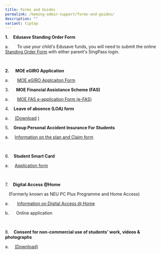 ```yaml
---
title: Forms and Guides
permalink: /keming-admin-support/forms-and-guides/
description: ""
variant: tiptap
---
```

<p><strong>1.</strong>&nbsp;&nbsp;&nbsp; <strong>Edusave Standing Order Form</strong>
</p>
<p>a.&nbsp;&nbsp;&nbsp;&nbsp;&nbsp;&nbsp; To use your child's Edusave funds,
you will need to submit the online <a href="https://form.gov.sg/5be24a1bb3f842000fdc4e59" rel="noopener noreferrer nofollow" target="_blank">Standing Order Form</a> with
either parent's SingPass login.</p>
<p>&nbsp;</p>
<p><strong>2.&nbsp;&nbsp;&nbsp;&nbsp;&nbsp; MOE eGIRO Application</strong>
</p>
<p>a.&nbsp;&nbsp;&nbsp;&nbsp;&nbsp;&nbsp; <a href="https://www.moe.gov.sg/financial-matters/fees/egiro" rel="noopener noreferrer nofollow" target="_blank">MOE eGIRO Applcaiton Form</a>
</p>
<p></p>
<p>3.&nbsp;&nbsp;&nbsp;&nbsp;&nbsp; <strong>MOE Financial Assistance Scheme (FAS)</strong>
</p>
<p>a.&nbsp;&nbsp;&nbsp;&nbsp;&nbsp;&nbsp; <a href="https://go.gov.sg/moe-efas" rel="noopener noreferrer nofollow" target="_blank">MOE FAS e-application Form (e-FAS)</a>
</p>
<p></p>
<p>4.&nbsp;&nbsp;&nbsp; <strong>Leave of absence (LOA) form</strong>
</p>
<p>a.&nbsp;&nbsp;&nbsp;&nbsp; <a href="https://www.kemingpri.moe.edu.sg/files/LOA form 01_01_2013.pdf" rel="noopener noreferrer nofollow" target="_blank">(Download</a>
<a href="https://www.kemingpri.moe.edu.sg/files/LOA%20form%2001_01_2013.pdf" rel="noopener noreferrer nofollow" target="_blank">)</a>
</p>
<p></p>
<p>5.&nbsp;&nbsp;&nbsp; <strong>Group Personal Accident Insurance For Students</strong>
</p>
<p>a.&nbsp;&nbsp;&nbsp;&nbsp; <a href="https://studentgpa.incomegroupins.com.sg/#/" rel="noopener noreferrer nofollow" target="_blank">Information on the plan and Claim form</a>
</p>
<p>&nbsp;</p>
<p>6.&nbsp;&nbsp;&nbsp; <strong>Student Smart Card</strong>
</p>
<p>a.&nbsp;&nbsp;&nbsp;&nbsp; <a href="https://www.kemingpri.moe.edu.sg/files/Appendix D_appln for SSC_MOE SCH_Nov 15.pdf" rel="noopener noreferrer nofollow" target="_blank">Application form</a>
</p>
<p>&nbsp;</p>
<p>7.&nbsp;&nbsp;&nbsp; <strong>Digital Access @Home</strong>
</p>
<p>&nbsp;&nbsp; (Formerly known as NEU PC Plus Programme and Home Access)</p>
<p>a.&nbsp;&nbsp;&nbsp;&nbsp;&nbsp;&nbsp; <a href="https://www.imda.gov.sg/how-we-can-help/digital-access-at-home" rel="noopener noreferrer nofollow" target="_blank">Information on Digital Access @ Home</a>
</p>
<p>b.&nbsp;&nbsp;&nbsp;&nbsp;&nbsp; <a rel="noopener noreferrer nofollow" target="_blank">Online application</a>
</p>
<p>&nbsp;</p>
<p>8.&nbsp;&nbsp;&nbsp; <strong>Consent for non-commercial use of students' work, videos &amp; photographs</strong>
</p>
<p>a.&nbsp;&nbsp;&nbsp;&nbsp; <a href="https://www.kemingpri.moe.edu.sg/files/CONSENT_work_photo_cleared.pdf" rel="noopener noreferrer nofollow" target="_blank">(Download)</a>
<br>
</p>
<p></p>